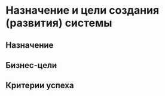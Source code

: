 # Назначение и цели создания (развития) системы

## Назначение



## Бизнес-цели



## Критерии успеха

